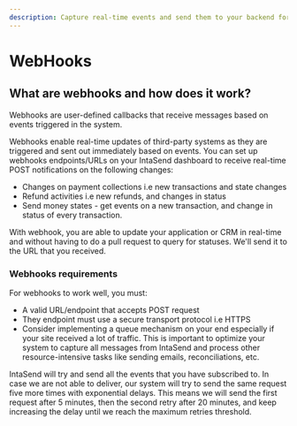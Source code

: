 ```yaml
---
description: Capture real-time events and send them to your backend for further processing.
---
```


# WebHooks

## What are webhooks and how does it work?

Webhooks are user-defined callbacks that receive messages based on events triggered in the system.

Webhooks enable real-time updates of third-party systems as they are triggered and sent out immediately based on events. You can set up webhooks endpoints/URLs on your IntaSend dashboard to receive real-time POST notifications on the following changes:

* Changes on payment collections i.e new transactions and state changes
* Refund activities i.e new refunds, and changes in status
* Send money states - get events on a new transaction, and change in status of every transaction.

With webhook, you are able to update your application or CRM in real-time and without having to do a pull request to query for statuses. We'll send it to the URL that you received.

### Webhooks requirements

For webhooks to work well, you must:

* A valid URL/endpoint that accepts POST request
* They endpoint must use a secure transport protocol i.e HTTPS
* Consider implementing a queue mechanism on your end especially if your site received a lot of traffic. This is important to optimize your system to capture all messages from IntaSend and process other resource-intensive tasks like sending emails, reconciliations, etc.

IntaSend will try and send all the events that you have subscribed to. In case we are not able to deliver, our system will try to send the same request five more times with exponential delays. This means we will send the first request after 5 minutes, then the second retry after 20 minutes, and keep increasing the delay until we reach the maximum retries threshold.
